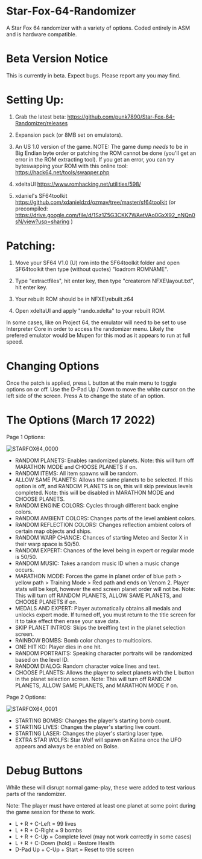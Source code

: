 # Star-Fox-64-Randomizer
A Star Fox 64 randomizer with a variety of options. Coded entirely in ASM and is hardware compatible.
# Beta Version Notice
This is currently in beta. Expect bugs. Please report any you may find.
# Setting Up:

1. Grab the latest beta: https://github.com/punk7890/Star-Fox-64-Randomizer/releases

2. Expansion pack (or 8MB set on emulators).

3. An US 1.0 version of the game. NOTE: The game dump *needs* to be in Big Endian byte order or patching the ROM cannot be done (you'll get an error in the ROM extracting tool). If you get an error, you can try byteswapping your ROM with this online tool: https://hack64.net/tools/swapper.php

4. xdeltaUI https://www.romhacking.net/utilities/598/

5. xdaniel's SF64toolkit https://github.com/xdanieldzd/ozmav/tree/master/sf64toolkit (or precompiled: https://drive.google.com/file/d/1Sz1Z5G3CKK7WAetVAo0GxX92_nNQn0sN/view?usp=sharing )


# Patching:

1. Move your SF64 V1.0 (U) rom into the SF64toolkit folder and open SF64toolkit then type (without quotes) "loadrom ROMNAME".

2. Type "extractfiles", hit enter key, then type "createrom NFXE\layout.txt", hit enter key.

3. Your rebuilt ROM should be in NFXE\rebuilt.z64

4. Open xdeltaUI and apply "rando.xdelta" to your rebuilt ROM.

In some cases, like on Project 64, the emulator will need to be set to use Interpreter Core in order to access the randomizer menu. Likely the prefered emulator would be Mupen for this mod as it appears to run at full speed.
# Changing Options
Once the patch is applied, press L button at the main menu to toggle options on or off. Use the D-Pad Up / Down to move the white cursor on the left side of the screen. Press A to change the state of an option.
# The Options (March 17 2022)

Page 1 Options:

![STARFOX64_0000](https://user-images.githubusercontent.com/90301698/158906795-eae2c69c-e342-488d-9705-bb489f281060.png)

* RANDOM PLANETS: Enables randomized planets. Note: this will turn off MARATHON MODE and CHOOSE PLANETS if on.
* RANDOM ITEMS: All item spawns will be random.
* ALLOW SAME PLANETS: Allows the same planets to be selected. If this option is off, and RANDOM PLANETS is on, this will skip previous levels completed. Note: this will be disabled in MARATHON MODE and CHOOSE PLANETS.
* RANDOM ENGINE COLORS: Cycles through different back engine colors.
* RANDOM AMBIENT COLORS: Changes parts of the level ambient colors.
* RANDOM REFLECTION COLORS: Changes reflection ambient colors of certain map objects and ships.
* RANDOM WARP CHANCE: Chances of starting Meteo and Sector X in their warp space is 50/50.
* RANDOM EXPERT: Chances of the level being in expert or regular mode is 50/50.
* RANDOM MUSIC: Takes a random music ID when a music change occurs.
* MARATHON MODE: Forces the game in planet order of blue path > yellow path > Training Mode > Red path and ends on Venom 2. Player stats will be kept, however the end screen planet order will not be. Note: This will turn off RANDOM PLANETS, ALLOW SAME PLANETS, and CHOOSE PLANETS if on.
* MEDALS AND EXPERT: Player automatically obtains all medals and unlocks expert mode. If turned off, you must return to the title screen for it to take effect then erase your save data.
* SKIP PLANET INTROS: Skips the breiffing text in the planet selection screen.
* RAINBOW BOMBS: Bomb color changes to multicolors.
* ONE HIT KO: Player dies in one hit.
* RANDOM PORTRAITS: Speaking character portraits will be randomized based on the level ID.
* RANDOM DIALOG: Random character voice lines and text.
* CHOOSE PLANETS: Allows the player to select planets with the L button in the planet selection screen. Note: This will turn off RANDOM PLANETS, ALLOW SAME PLANETS, and MARATHON MODE if on.

Page 2 Options:

![STARFOX64_0001](https://user-images.githubusercontent.com/90301698/158907346-0901f9ea-1043-4e75-9b3f-4135cb652879.png)

* STARTING BOMBS: Changes the player's starting bomb count.
* STARTING LIVES: Changes the player's starting live count.
* STARTING LASER: Changes the player's starting laser type.
* EXTRA STAR WOLFS: Star Wolf will spawn on Katina once the UFO appears and always be enabled on Bolse.

# Debug Buttons
While these will disrupt normal game-play, these were added to test various parts of the randomizer.

Note: The player must have entered at least one planet at some point during the game session for these to work.

* L + R + C-Left = 99 lives
* L + R + C-Right = 9 bombs
* L + R + C-Up = Complete level (may not work correctly in some cases)
* L + R + C-Down (hold) = Restore Health
* D-Pad Up + C-Up + Start = Reset to title screen
